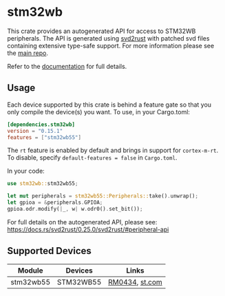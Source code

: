 # stm32wb
This crate provides an autogenerated API for access to STM32WB peripherals.
The API is generated using [svd2rust] with patched svd files containing
extensive type-safe support. For more information please see the [main repo].

Refer to the [documentation] for full details.

[svd2rust]: https://github.com/rust-embedded/svd2rust
[main repo]: https://github.com/stm32-rs/stm32-rs
[documentation]: https://docs.rs/stm32wb/latest/stm32wb/

## Usage
Each device supported by this crate is behind a feature gate so that you only
compile the device(s) you want. To use, in your Cargo.toml:

```toml
[dependencies.stm32wb]
version = "0.15.1"
features = ["stm32wb55"]
```

The `rt` feature is enabled by default and brings in support for `cortex-m-rt`.
To disable, specify `default-features = false` in `Cargo.toml`.

In your code:

```rust
use stm32wb::stm32wb55;

let mut peripherals = stm32wb55::Peripherals::take().unwrap();
let gpioa = &peripherals.GPIOA;
gpioa.odr.modify(|_, w| w.odr0().set_bit());
```

For full details on the autogenerated API, please see:
https://docs.rs/svd2rust/0.25.0/svd2rust/#peripheral-api

## Supported Devices

| Module | Devices | Links |
|:------:|:-------:|:-----:|
| stm32wb55 | STM32WB55 | [RM0434](https://www.st.com/resource/en/reference_manual/dm00318631-multiprotocol-wireless-32bit-mcu-armbased-cortexm4-with-fpu-bluetooth-lowenergy-and-802154-radio-solution-stmicroelectronics.pdf), [st.com](https://www.st.com/en/microcontrollers-microprocessors/stm32wbx5.html) |
